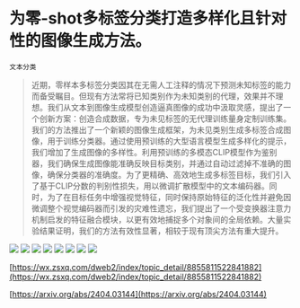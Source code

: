 # 为零-shot多标签分类打造多样化且针对性的图像生成方法。
`文本分类`
> 近期，零样本多标签分类因其在无需人工注释的情况下预测未知标签的能力而备受瞩目。但现有方法常将已知类别作为未知类别的代理，效果并不理想。我们从文本到图像生成模型创造逼真图像的成功中汲取灵感，提出了一个创新方案：创造合成数据，专为未见标签的无代理训练量身定制训练集。我们的方法推出了一个新颖的图像生成框架，为未见类别生成多标签合成图像，用于训练分类器。通过使用预训练的大型语言模型生成多样化的提示，我们增加了生成图像的多样性。利用预训练的多模态CLIP模型作为鉴别器，我们确保生成图像能准确反映目标类别，并通过自动过滤掉不准确的图像，确保分类器的准确度。为了更精确、高效地生成多标签目标，我们引入了基于CLIP分数的判别性损失，用以微调扩散模型中的文本编码器。同时，为了在目标任务中增强视觉特征，同时保持原始特征的泛化性并避免因微调整个视觉编码器而引发的灾难性遗忘，我们提出了一个受变换器注意力机制启发的特征融合模块，以更有效地捕捉多个对象间的全局依赖。大量实验结果证明，我们的方法有效性显著，相较于现有顶尖方法有重大提升。

![](https://raw.githubusercontent.com/HuggingAGI/HuggingArxiv/main/paper_images/2404.03144/x1.png)
![](https://raw.githubusercontent.com/HuggingAGI/HuggingArxiv/main/paper_images/2404.03144/x2.png)
![](https://raw.githubusercontent.com/HuggingAGI/HuggingArxiv/main/paper_images/2404.03144/x3.png)
![](https://raw.githubusercontent.com/HuggingAGI/HuggingArxiv/main/paper_images/2404.03144/x4.png)
![](https://raw.githubusercontent.com/HuggingAGI/HuggingArxiv/main/paper_images/2404.03144/x5.png)
![](https://raw.githubusercontent.com/HuggingAGI/HuggingArxiv/main/paper_images/2404.03144/x6.png)
![](https://raw.githubusercontent.com/HuggingAGI/HuggingArxiv/main/paper_images/2404.03144/x7.png)
![](https://raw.githubusercontent.com/HuggingAGI/HuggingArxiv/main/paper_images/2404.03144/x8.png)

[https://wx.zsxq.com/dweb2/index/topic_detail/8855811522841882](https://wx.zsxq.com/dweb2/index/topic_detail/8855811522841882)

[https://arxiv.org/abs/2404.03144](https://arxiv.org/abs/2404.03144)